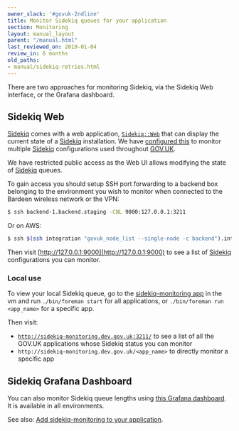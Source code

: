 ```yaml
---
owner_slack: '#govuk-2ndline'
title: Monitor Sidekiq queues for your application
section: Monitoring
layout: manual_layout
parent: "/manual.html"
last_reviewed_on: 2019-01-04
review_in: 6 months
old_paths:
- manual/sidekiq-retries.html
---
```


There are two approaches for monitoring Sidekiq, via the Sidekiq Web
interface, or the Grafana dashboard.

## Sidekiq Web

[Sidekiq] comes with a web application,
[`Sidekiq::Web`](https://github.com/mperham/sidekiq/wiki/Monitoring)
that can display the current state of a [Sidekiq] installation. We
have [configured this](https://github.com/alphagov/sidekiq-monitoring)
to monitor multiple [Sidekiq] configurations used throughout [GOV.UK].

We have restricted public access as the Web UI allows modifying the
state of [Sidekiq] queues.

To gain access you should setup SSH port forwarding to a backend box
belonging to the environment you wish to monitor when connected to the
Bardeen wireless network or the VPN:

```bash
$ ssh backend-1.backend.staging -CNL 9000:127.0.0.1:3211
```

Or on AWS:

```bash
$ ssh $(ssh integration "govuk_node_list --single-node -c backend").integration -CNL 9000:127.0.0.1:3211
```

Then visit [http://127.0.0.1:9000](http://127.0.0.1:9000) to see a
list of [Sidekiq] configurations you can monitor.

### Local use

To view your local Sidekiq queue, go to the [sidekiq-monitoring
app](https://github.com/alphagov/sidekiq-monitoring) in the vm and run
`./bin/foreman start` for all applications, or `./bin/foreman
run <app_name>` for a specific app.

Then visit:

* [`http://sidekiq-monitoring.dev.gov.uk:3211/`](http://sidekiq-monitoring.dev.gov.uk:3211/)
to see a list of all the GOV.UK applications whose Sidekiq status you
can monitor
* `http://sidekiq-monitoring.dev.gov.uk/<app_name>` to directly
monitor a specific app

## Sidekiq Grafana Dashboard

You can also monitor Sidekiq queue lengths using [this Grafana
dashboard](https://grafana.publishing.service.gov.uk/dashboard/file/sidekiq.json). It
is available in all environments.

See also: [Add sidekiq-monitoring to your application](setting-up-new-sidekiq-monitoring-app.html).

[gov.uk]: https://www.gov.uk/
[sidekiq]: http://sidekiq.org/
